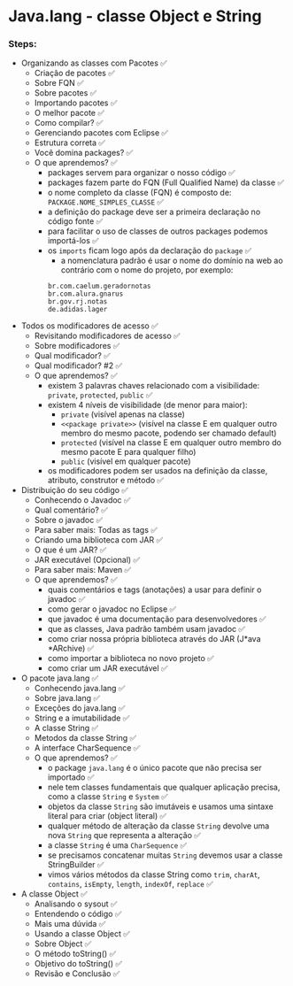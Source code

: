 # Java.lang - classe Object e String

### Steps:

- Organizando as classes com Pacotes ✅
  - Criação de pacotes ✅
  - Sobre FQN ✅
  - Sobre pacotes ✅
  - Importando pacotes ✅
  - O melhor pacote ✅
  - Como compilar? ✅
  - Gerenciando pacotes com Eclipse ✅
  - Estrutura correta ✅
  - Você domina packages? ✅
  - O que aprendemos? ✅
    - packages servem para organizar o nosso código ✅
    - packages fazem parte do FQN (Full Qualified Name) da classe ✅
    - o nome completo da classe (FQN) é composto de: `PACKAGE.NOME_SIMPLES_CLASSE` ✅
    - a definição do package deve ser a primeira declaração no código fonte ✅
    - para facilitar o uso de classes de outros packages podemos importá-los ✅
    - os `imports` ficam logo após da declaração do `package` ✅
      - a nomenclatura padrão é usar o nome do domínio na web ao contrário com o nome do projeto, por exemplo:
      ```
      br.com.caelum.geradornotas 
      br.com.alura.gnarus 
      br.gov.rj.notas 
      de.adidas.lager
      ```
- Todos os modificadores de acesso ✅
  - Revisitando modificadores de acesso ✅
  - Sobre modificadores ✅
  - Qual modificador? ✅
  - Qual modificador? #2 ✅
  - O que aprendemos? ✅
    - existem 3 palavras chaves relacionado com a visibilidade: `private`, `protected`, `public` ✅
    - existem 4 níveis de visibilidade (de menor para maior):
      - `private` (visível apenas na classe)
      - `<<package private>>` (visível na classe E em qualquer outro membro do mesmo pacote, podendo ser chamado default)
      - `protected` (visível na classe E em qualquer outro membro do mesmo pacote E para qualquer filho)
      - `public` (visível em qualquer pacote)
    - os modificadores podem ser usados na definição da classe, atributo, construtor e método ✅
- Distribuição do seu código ✅
  - Conhecendo o Javadoc ✅
  - Qual comentário? ✅
  - Sobre o javadoc ✅
  - Para saber mais: Todas as tags ✅
  - Criando uma biblioteca com JAR ✅
  - O que é um JAR? ✅
  - JAR executável (Opcional) ✅
  - Para saber mais: Maven ✅
  - O que aprendemos? ✅
    - quais comentários e tags (anotações) a usar para definir o javadoc ✅
    - como gerar o javadoc no Eclipse ✅
    - que javadoc é uma documentação para desenvolvedores ✅
    - que as classes, Java padrão também usam javadoc ✅
    - como criar nossa própria biblioteca através do JAR (J*ava *ARchive) ✅
    - como importar a biblioteca no novo projeto ✅
    - como criar um JAR executável ✅
- O pacote java.lang ✅
  - Conhecendo java.lang ✅
  - Sobre java.lang ✅
  - Exceções do java.lang ✅
  - String e a imutabilidade ✅
  - A classe String ✅
  - Metodos da classe String ✅
  - A interface CharSequence ✅
  - O que aprendemos? ✅
    - o package `java.lang` é o único pacote que não precisa ser importado ✅
    - nele tem classes fundamentais que qualquer aplicação precisa, como a classe `String` e `System` ✅
    - objetos da classe `String` são imutáveis e usamos uma sintaxe literal para criar (object literal) ✅
    - qualquer método de alteração da classe `String` devolve uma nova `String` que representa a alteração ✅
    - a classe `String` é uma `CharSequence` ✅
    - se precisamos concatenar muitas `String` devemos usar a classe StringBuilder ✅
    - vimos vários métodos da classe String como `trim`, `charAt`, `contains`, `isEmpty`, `length`, `indexOf`, `replace` ✅
- A classe Object ✅
  - Analisando o sysout ✅
  - Entendendo o código ✅
  - Mais uma dúvida ✅
  - Usando a classe Object ✅
  - Sobre Object ✅
  - O método toString() ✅
  - Objetivo do toString() ✅
  - Revisão e Conclusão ✅